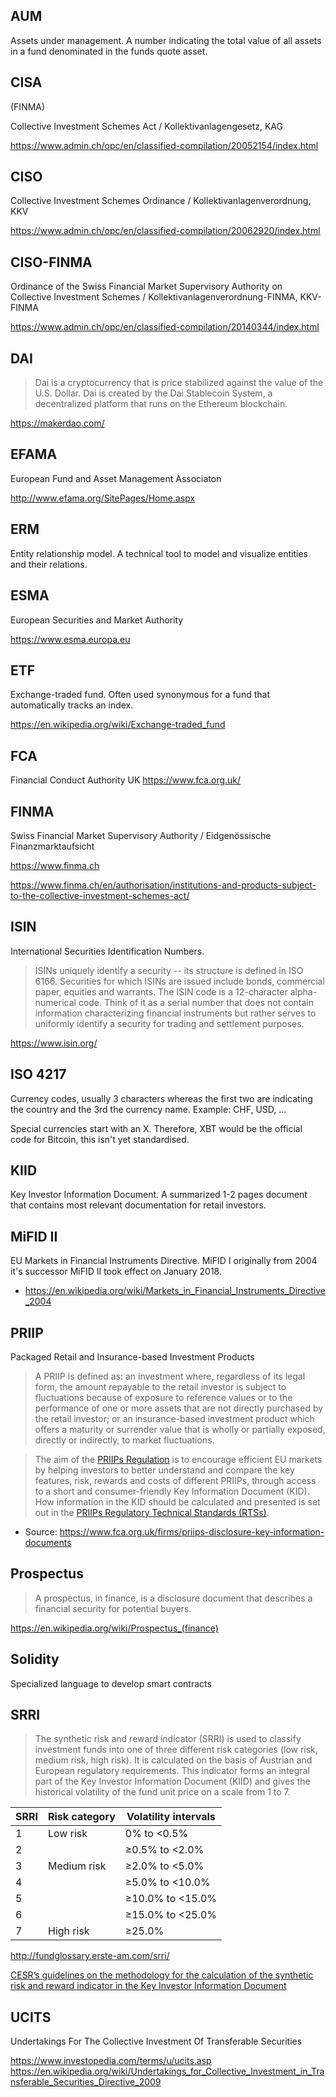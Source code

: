 ## AUM

Assets under management. A number indicating the total value of all assets in a fund denominated in the funds quote asset.

## CISA

(FINMA)

Collective Investment Schemes Act / Kollektivanlagengesetz, KAG

https://www.admin.ch/opc/en/classified-compilation/20052154/index.html

## CISO

Collective Investment Schemes Ordinance / Kollektivanlagenverordnung, KKV

https://www.admin.ch/opc/en/classified-compilation/20062920/index.html

## CISO-FINMA

Ordinance of the Swiss Financial Market Supervisory Authority on Collective Investment Schemes / Kollektivanlagenverordnung-FINMA, KKV-FINMA

https://www.admin.ch/opc/en/classified-compilation/20140344/index.html

## DAI

> Dai is a cryptocurrency that is price stabilized against the value of the U.S. Dollar. Dai is created by the Dai Stablecoin System, a decentralized platform that runs on the Ethereum blockchain.

https://makerdao.com/

## EFAMA

European Fund and Asset Management Associaton

http://www.efama.org/SitePages/Home.aspx

## ERM

Entity relationship model. A technical tool to model and visualize entities and their relations.

## ESMA

European Securities and Market Authority

https://www.esma.europa.eu

## ETF

Exchange-traded fund. Often used synonymous for a fund that automatically tracks an index.

https://en.wikipedia.org/wiki/Exchange-traded_fund

## FCA

Financial Conduct Authority UK
https://www.fca.org.uk/

## FINMA

Swiss Financial Market Supervisory Authority / Eidgenössische Finanzmarktaufsicht

https://www.finma.ch

https://www.finma.ch/en/authorisation/institutions-and-products-subject-to-the-collective-investment-schemes-act/

## ISIN

International Securities Identification Numbers.

> ISINs uniquely identify a security -- its structure is defined in ISO 6166. Securities for which ISINs are issued include bonds, commercial paper, equities and warrants. The ISIN code is a 12-character alpha-numerical code. Think of it as a serial number that does not contain information characterizing financial instruments but rather serves to uniformly identify a security for trading and settlement purposes.

https://www.isin.org/

## ISO 4217

Currency codes, usually 3 characters whereas the first two are indicating the country and the 3rd the currency name. Example: CHF, USD, ...

Special currencies start with an X. Therefore, XBT would be the official code for Bitcoin, this isn't yet standardised.

## KIID

Key Investor Information Document. A summarized 1-2 pages document that contains most relevant documentation for retail investors.

## MiFID II

EU Markets in Financial Instruments Directive. MiFID I originally from 2004 it's successor MiFID II took effect on January 2018.

* https://en.wikipedia.org/wiki/Markets_in_Financial_Instruments_Directive_2004

## PRIIP

Packaged Retail and Insurance-based Investment Products

> A PRIIP is defined as: an investment where, regardless of its legal form, the amount repayable to the retail investor is subject to fluctuations because of exposure to reference values or to the performance of one or more assets that are not directly purchased by the retail investor; or an insurance-based investment product which offers a maturity or surrender value that is wholly or partially exposed, directly or indirectly, to market fluctuations.

> The aim of the [PRIIPs Regulation](http://eur-lex.europa.eu/legal-content/EN/TXT/PDF/?uri=CELEX:32014R1286&from=EN) is to encourage efficient EU markets by helping investors to better understand and compare the key features, risk, rewards and costs of different PRIIPs, through access to a short and consumer-friendly Key Information Document (KID). How information in the KID should be calculated and presented is set out in the [PRIIPs Regulatory Technical Standards (RTSs)](http://eur-lex.europa.eu/legal-content/EN/TXT/?qid=1516899203728&uri=CELEX:02017R0653-20170412).

* Source: https://www.fca.org.uk/firms/priips-disclosure-key-information-documents

## Prospectus

> A prospectus, in finance, is a disclosure document that describes a financial security for potential buyers.

https://en.wikipedia.org/wiki/Prospectus_(finance)

## Solidity

Specialized language to develop smart contracts

## SRRI

> The synthetic risk and reward indicator (SRRI) is used to classify investment funds into one of three different risk categories (low risk, medium risk, high risk). It is calculated on the basis of Austrian and European regulatory requirements. This indicator forms an integral part of the Key Investor Information Document (KIID) and gives the historical volatility of the fund unit price on a scale from 1 to 7.

| SRRI | Risk category | Volatility intervals |
| ---- | ------------- | -------------------- |
| 1    | Low risk      | 0% to <0.5%          |
| 2    |               | ≥0.5% to <2.0%       |
| 3    | Medium risk   | ≥2.0% to <5.0%       |
| 4    |               | ≥5.0% to <10.0%      |
| 5    |               | ≥10.0% to <15.0%     |
| 6    |               | ≥15.0% to <25.0%     |
| 7    | High risk     | ≥25.0%               |

http://fundglossary.erste-am.com/srri/

[CESR’s guidelines on the methodology for the calculation of the synthetic risk and reward indicator in the Key Investor Information Document](https://www.esma.europa.eu/sites/default/files/library/2015/11/10_673.pdf)

## UCITS

Undertakings For The Collective Investment Of Transferable Securities

https://www.investopedia.com/terms/u/ucits.asp
https://en.wikipedia.org/wiki/Undertakings_for_Collective_Investment_in_Transferable_Securities_Directive_2009
